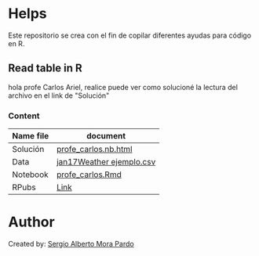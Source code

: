 # Helps

Este repositorio se crea con el fin de copilar diferentes ayudas para código en R.

## Read table in R

hola profe Carlos Ariel, realice puede ver como solucioné la lectura del archivo en el link de "Solución"

### Content 

|Name file|document|
|---------|--------|
|Solución|[profe_carlos.nb.html](https://sergiomora03.github.io/helps/profe_carlos.nb.html)|
|Data|[jan17Weather ejemplo.csv](https://github.com/sergiomora03/helps/blob/master/jan17Weather%20-%20ejemplo.csv)|
|Notebook|[profe_carlos.Rmd](https://github.com/sergiomora03/helps/blob/master/profe_carlos.Rmd)|
|RPubs|[Link](https://rpubs.com/sergiomora123/CarlosAriel)|

# Author

Created by: [Sergio Alberto Mora Pardo](https://github.com/sergiomora03)
